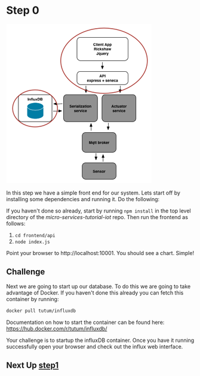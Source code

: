 # Step 0

![image](../docs/step0.png)

In this step we have a simple front end for our system. Lets start off by installing some dependencies and running it. Do the following:

If you haven't done so already, start by running `npm install` in the top level directory of the _micro-services-tutorial-iot_ repo. Then run the frontend as follows:

1. `cd frontend/api`
2. `node index.js`

Point your browser to http://localhost:10001. You should see a chart. Simple!

## Challenge
Next we are going to start up our database. To do this we are going to take advantage of Docker. If you haven't done this already you can fetch this container by running:

```sh
docker pull tutum/influxdb
```

Documentation on how to start the container can be found here: https://hub.docker.com/r/tutum/influxdb/

Your challenge is to startup the influxDB container. Once you have it running successfully open your browser and check out the influx web interface.

## Next Up [step1](../step1/README.md)
